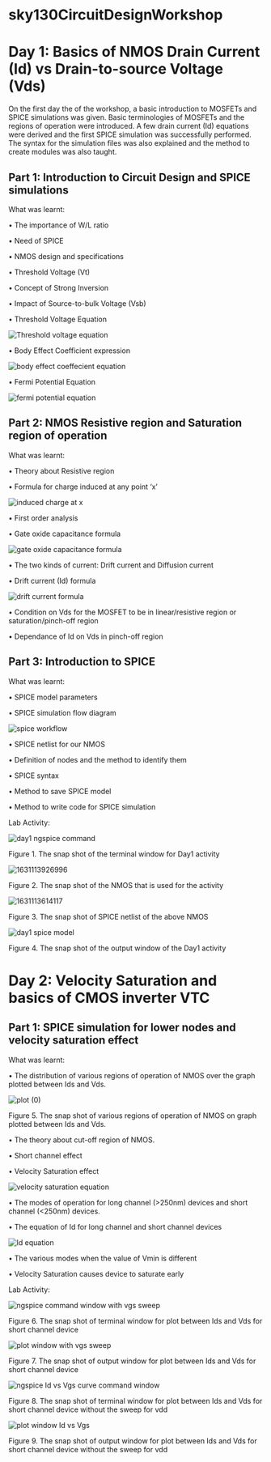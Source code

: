 # sky130CircuitDesignWorkshop
# **Day 1: Basics of NMOS Drain Current (Id) vs Drain-to-source Voltage (Vds)**

On the first day the of the workshop, a basic introduction to MOSFETs and SPICE simulations was given. Basic terminologies of MOSFETs and the regions of operation were introduced. A few drain current (Id) equations were derived and the first SPICE simulation was successfully performed. The syntax for the simulation files was also explained and the method to create modules was also taught.

## **Part 1: Introduction to Circuit Design and SPICE simulations**

What was learnt:

•	The importance of W/L ratio

•	Need of SPICE

•	NMOS design and specifications

•	Threshold Voltage (Vt)

•	Concept of Strong Inversion

•	Impact of Source-to-bulk Voltage (Vsb)

•	Threshold Voltage Equation

![Threshold voltage equation](https://user-images.githubusercontent.com/89193562/132532135-3de1b633-d02f-48b0-b9c6-030c40f2c30a.JPG)

•	Body Effect Coefficient expression

![body effect coeffecient equation](https://user-images.githubusercontent.com/89193562/132532303-8b6fda87-3bc7-48ba-a99b-c7ffe5c4a969.JPG)

•	Fermi Potential Equation

![fermi potential equation](https://user-images.githubusercontent.com/89193562/132532339-de5b4411-323e-48b2-bb3d-68b20e54dcef.JPG)


## **Part 2: NMOS Resistive region and Saturation region of operation**

What was learnt:

•	Theory about Resistive region

•	Formula for charge induced at any point ‘x’

![induced charge at x](https://user-images.githubusercontent.com/89193562/132532646-03b38d68-de8d-45b1-92cf-7c240f922d2e.JPG)

•	First order analysis

•	Gate oxide capacitance formula

![gate oxide capacitance formula](https://user-images.githubusercontent.com/89193562/132532783-30c5d29d-4405-4833-a4b8-942d4787f50d.JPG)

•	The two kinds of current: Drift current and Diffusion current

•	Drift current (Id) formula

![drift current formula](https://user-images.githubusercontent.com/89193562/132532906-9238aba4-134e-4b1f-a00b-f7e126479071.JPG)

•	Condition on Vds for the MOSFET to be in linear/resistive region or saturation/pinch-off region

•	Dependance of Id on Vds in pinch-off region


## **Part 3: Introduction to SPICE**

What was learnt:

•	SPICE model parameters

•	SPICE simulation flow diagram

![spice workflow](https://user-images.githubusercontent.com/89193562/132533155-7affa537-beb3-4aa4-8eab-b4ff3aaab64d.JPG)

•	SPICE netlist for our NMOS

•	Definition of nodes and the method to identify them

•	SPICE syntax

•	Method to save SPICE model

•	Method to write code for SPICE simulation

Lab Activity:

![day1 ngspice command](https://user-images.githubusercontent.com/89193562/132533223-85fac5e7-3073-43fc-9d14-a248e9116a2e.JPG)

Figure 1. The snap shot of the terminal window for Day1 activity

![1631113926996](https://user-images.githubusercontent.com/89193562/132536273-27086fab-f96a-444b-b4f3-88e3ded13be4.jpg)

Figure 2. The snap shot of the NMOS that is used for the activity

![1631113614117](https://user-images.githubusercontent.com/89193562/132535503-e272eee6-35b4-4763-832c-367f36209678.jpg)

Figure 3. The snap shot of SPICE netlist of the above NMOS

![day1 spice model](https://user-images.githubusercontent.com/89193562/132533338-e2298388-5d87-49a2-b5e2-6156ce69c46d.JPG)

Figure 4. The snap shot of the output window of the Day1 activity


# **Day 2: Velocity Saturation and basics of CMOS inverter VTC**

## **Part 1: SPICE simulation for lower nodes and velocity saturation effect**

What was learnt:

•	The distribution of various regions of operation of NMOS over the graph plotted between Ids and Vds.

![plot (0)](https://user-images.githubusercontent.com/89193562/132674785-f6e3444f-2e00-45d9-ac47-7f4c8e040074.png)

Figure 5. The snap shot of various regions of operation of NMOS on graph plotted between Ids and Vds.


•	The theory about cut-off region of NMOS.

•	Short channel effect

•	Velocity Saturation effect

![velocity saturation equation](https://user-images.githubusercontent.com/89193562/132674315-002da47e-65d4-4976-b2c0-b309dee76df7.JPG)

•	The modes of operation for long channel (>250nm) devices and short channel (<250nm) devices.

•	The equation of Id for long channel and short channel devices

![Id equation](https://user-images.githubusercontent.com/89193562/132674348-c1e9e289-f766-4750-94f1-eb4cfe5189eb.JPG)

•	The various modes when the value of Vmin is different

•	Velocity Saturation causes device to saturate early

Lab Activity:

![ngspice command window with vgs sweep](https://user-images.githubusercontent.com/89193562/132675164-206b1eeb-8cba-44a8-af4f-bf4322e37550.JPG)

Figure 6. The snap shot of terminal window for plot between Ids and Vds for short channel device

![plot window with vgs sweep](https://user-images.githubusercontent.com/89193562/132675399-e8f69dc7-f222-4e91-81fc-4cb2639213d4.JPG)

Figure 7. The snap shot of output window for plot between Ids and Vds for short channel device

![ngspice Id vs Vgs curve command window](https://user-images.githubusercontent.com/89193562/132675473-18cd0d22-a956-4c4a-978b-e4837c292d70.JPG)

Figure 8. The snap shot of terminal window for plot between Ids and Vds for short channel device without the sweep for vdd

![plot window Id vs Vgs](https://user-images.githubusercontent.com/89193562/132675655-f779b9be-bcee-4d31-8a62-6204bc0bca40.JPG)

Figure 9. The snap shot of output window for plot between Ids and Vds for short channel device without the sweep for vdd
